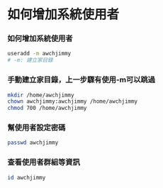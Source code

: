 # 如何增加系統使用者

### 如何增加系統使用者
```sh
useradd -m awchjimmy
# -m: 建立家目錄
```

### 手動建立家目錄，上一步驟有使用-m可以跳過
```sh
mkdir /home/awchjimmy
chown awchjimmy:awchjimmy /home/awchjimmy
chmod 700 /home/awchjimmy
```

### 幫使用者設定密碼
```sh
passwd awchjimmy
```

### 查看使用者群組等資訊
```sh
id awchjimmy
```
